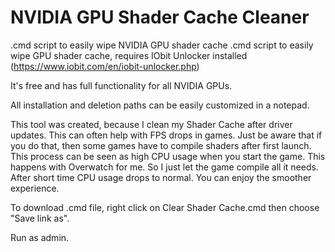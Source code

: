 # NVIDIA GPU Shader Cache Cleaner
 .cmd script to easily wipe NVIDIA GPU shader cache
.cmd script to easily wipe GPU shader cache, requires IObit Unlocker installed (https://www.iobit.com/en/iobit-unlocker.php)

It's free and has full functionality for all NVIDIA GPUs.

All installation and deletion paths can be easily customized in a notepad.

This tool was created, because I clean my Shader Cache after driver updates. This can often help with FPS drops in games.
Just be aware that if you do that, then some games have to compile shaders after first launch. This process can be seen as high CPU usage when you start the game. This happens with Overwatch for me. So I just let the game compile all it needs. After short time CPU usage drops to normal. You can enjoy the smoother experience.

To download .cmd file, right click on Clear Shader Cache.cmd then choose "Save link as".

Run as admin.
